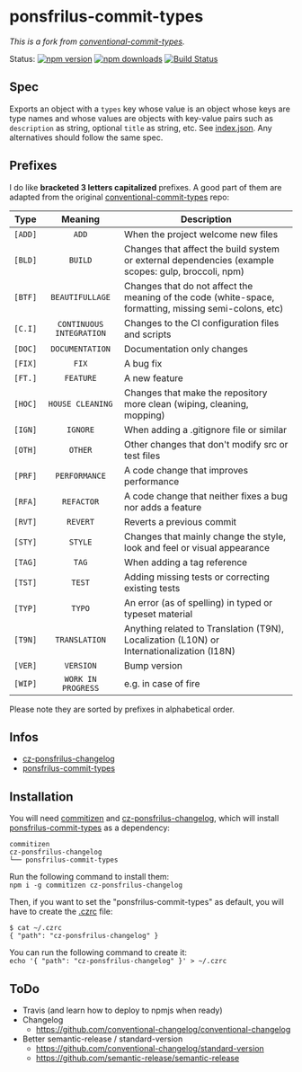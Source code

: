 # ponsfrilus-commit-types

*This is a fork from [conventional-commit-types](https://github.com/commitizen/conventional-commit-types).*

Status:
[![npm version](https://img.shields.io/npm/v/ponsfrilus-commit-types.svg?style=flat-square)](https://www.npmjs.org/package/ponsfrilus-commit-types)
[![npm downloads](https://img.shields.io/npm/dm/ponsfrilus-commit-types.svg?style=flat-square)](http://npm-stat.com/charts.html?package=ponsfrilus-commit-types&from=2019-01-01)
[![Build Status](https://img.shields.io/travis/ponsfrilus/ponsfrilus-commit-types.svg?style=flat-square)](https://travis-ci.org/ponsfrilus/ponsfrilus-commit-types)


## Spec

Exports an object with a `types` key whose value is an object whose keys are
type names and whose values are objects with key-value pairs such as
`description` as string, optional `title` as string, etc. See
[index.json](index.json). Any alternatives should follow the same spec.

## Prefixes

I do like **bracketed 3 letters capitalized** prefixes. A good part of them are
adapted from the original
[conventional-commit-types](https://github.com/commitizen/conventional-commit-types/blob/master/index.json) repo:

| Type    |          Meaning         | Description |
| ------- |           :---:          | ----------- |
| `[ADD]` | `ADD`                    | When the project welcome new files |
| `[BLD]` | `BUILD`                  | Changes that affect the build system or external dependencies (example scopes: gulp, broccoli, npm) |
| `[BTF]` | `BEAUTIFULLAGE`          | Changes that do not affect the meaning of the code (white-space, formatting, missing semi-colons, etc) |
| `[C.I]` | `CONTINUOUS INTEGRATION` | Changes to the CI configuration files and scripts |
| `[DOC]` | `DOCUMENTATION`          | Documentation only changes |
| `[FIX]` | `FIX`                    | A bug fix |
| `[FT.]` | `FEATURE`                | A new feature |
| `[HOC]` | `HOUSE CLEANING`         | Changes that make the repository more clean (wiping, cleaning, mopping) |
| `[IGN]` | `IGNORE`                 | When adding a .gitignore file or similar |
| `[OTH]` | `OTHER`                  | Other changes that don't modify src or test files |
| `[PRF]` | `PERFORMANCE`            | A code change that improves performance |
| `[RFA]` | `REFACTOR`               | A code change that neither fixes a bug nor adds a feature |
| `[RVT]` | `REVERT`                 | Reverts a previous commit |
| `[STY]` | `STYLE`                  | Changes that mainly change the style, look and feel or visual appearance |
| `[TAG]` | `TAG`                    | When adding a tag reference |
| `[TST]` | `TEST`                   | Adding missing tests or correcting existing tests |
| `[TYP]` | `TYPO`                   | An error (as of spelling) in typed or typeset material |
| `[T9N]` | `TRANSLATION`            | Anything related to Translation (T9N), Localization (L10N) or Internationalization (I18N) |
| `[VER]` | `VERSION`                | Bump version |
| `[WIP]` | `WORK IN PROGRESS`       | e.g. in case of fire |


Please note they are sorted by prefixes in alphabetical order.

## Infos

* [cz-ponsfrilus-changelog](https://github.com/ponsfrilus/cz-ponsfrilus-changelog)
* [ponsfrilus-commit-types](https://github.com/ponsfrilus/ponsfrilus-commit-types)


## Installation

You will need [commitizen](https://www.npmjs.com/package/commitizen) and [cz-ponsfrilus-changelog](https://www.npmjs.com/package/cz-ponsfrilus-changelog), which will install [ponsfrilus-commit-types](https://www.npmjs.com/package/ponsfrilus-commit-types) as a dependency:  
```
commitizen
cz-ponsfrilus-changelog
└── ponsfrilus-commit-types
```

Run the following command to install them:  
`npm i -g commitizen cz-ponsfrilus-changelog`

Then, if you want to set the "ponsfrilus-commit-types" as default, you will have to create the [.czrc](https://github.com/commitizen/cz-cli#conventional-commit-messages-as-a-global-utility) file:
```
$ cat ~/.czrc
{ "path": "cz-ponsfrilus-changelog" }
``` 

You can run the following command to create it:  
`echo '{ "path": "cz-ponsfrilus-changelog" }' > ~/.czrc`


## ToDo

* Travis (and learn how to deploy to npmjs when ready)
* Changelog
  * https://github.com/conventional-changelog/conventional-changelog
* Better semantic-release / standard-version
  * https://github.com/conventional-changelog/standard-version
  * https://github.com/semantic-release/semantic-release